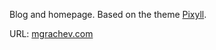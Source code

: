 Blog and homepage. Based on the theme [Pixyll](https://github.com/johnotander/pixyll).

URL: [mgrachev.com](http://www.mgrachev.com)
